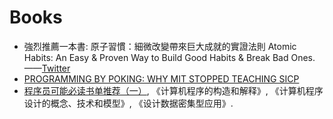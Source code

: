# Books

* 強烈推薦一本書: 原子習慣：細微改變帶來巨大成就的實證法則 Atomic Habits: An Easy & Proven Way to Build Good Habits & Break Bad Ones.  ——[Twitter](https://twitter.com/CaiXueYong/status/1427747838147002374?s=20)
* [PROGRAMMING BY POKING: WHY MIT STOPPED TEACHING SICP](https://web.archive.org/web/20160505011527/http://www.posteriorscience.net/?p=206)
* [程序员可能必读书单推荐（一）](https://draveness.me/books-1/), 《计算机程序的构造和解释》, 《计算机程序设计的概念、技术和模型》, 《设计数据密集型应用》.
